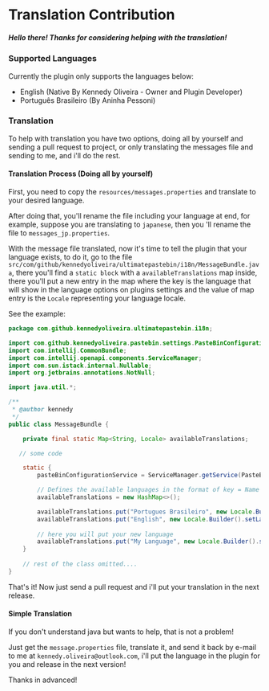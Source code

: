 # Translation Contribution

##### Hello there! Thanks for considering helping with the translation!

### Supported Languages

Currently the plugin only supports the languages below:

- English (Native By Kennedy Oliveira - Owner and Plugin Developer)
- Português Brasileiro (By Aninha Pessoni)

### Translation

To help with translation you have two options, doing all by yourself and sending a pull request to project, or only translating
the messages file and sending to me, and i'll do the rest.

#### Translation Process (Doing all by yourself)

First, you need to copy the `resources/messages.properties` and translate to your desired language.

After doing that, you'll rename the file including your language at end, for example, suppose you are translating to `japanese`,
then you 'll rename the file to `messages_jp.properties`.

With the message file translated, now it's time to tell the plugin that your language exists, to do it, go to the file 
`src/com/github/kennedyoliveira/ultimatepastebin/i18n/MessageBundle.java`, there you'll find a `static block` with a
`availableTranslations` map inside, there you'll put a new entry in the map where the key is the language that will show
in the language options on plugins settings and the value of map entry is the `Locale` representing your language locale.

See the example:

```java
package com.github.kennedyoliveira.ultimatepastebin.i18n;

import com.github.kennedyoliveira.pastebin.settings.PasteBinConfigurationService;
import com.intellij.CommonBundle;
import com.intellij.openapi.components.ServiceManager;
import com.sun.istack.internal.Nullable;
import org.jetbrains.annotations.NotNull;

import java.util.*;

/**
 * @author kennedy
 */
public class MessageBundle {

    private final static Map<String, Locale> availableTranslations;

   // some code

    static {
        pasteBinConfigurationService = ServiceManager.getService(PasteBinConfigurationService.class);

        // Defines the available languages in the format of key = Name of the language, Value the locale used
        availableTranslations = new HashMap<>();

        availableTranslations.put("Portugues Brasileiro", new Locale.Builder().setLanguage("pt").setRegion("BR").build());
        availableTranslations.put("English", new Locale.Builder().setLanguage("en").build());
        
        // here you will put your new language
        availableTranslations.put("My Language", new Locale.Builder().setLanguage("lg").build());
    }
    
    // rest of the class omitted....
}
```

That's it! Now just send a pull request and i'll put your translation in the next release.

#### Simple Translation

If you don't understand java but wants to help, that is not a problem!

Just get the `message.properties` file, translate it, and send it back by e-mail to me at `kennedy.oliveira@outlook.com`,
i'll put the language in the plugin for you and release in the next version!

Thanks in advanced!
